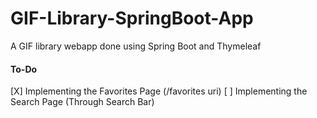 # GIF-Library-SpringBoot-App
A GIF library webapp done using Spring Boot and Thymeleaf

#### To-Do

 [X] Implementing the Favorites Page (/favorites uri)
 [ ] Implementing the Search Page (Through Search Bar)
